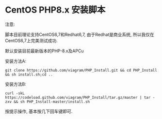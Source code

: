 # CentOS PHP8.x 安装脚本


注意: 

  脚本目前理论支持CentOS6,7和Redhat6,7, 由于Redhat是商业系统, 所以我仅在CentOS6,7上完美测试成功.
  
默认安装目前最新版本的PHP-8.x及APCu

安装方法A:

    git clone https://github.com/viagram/PHP_Install.git && cd PHP_Install && sh install.sh;cd ..

安装方法B:

    curl -skL https://codeload.github.com/viagram/PHP_Install/tar.gz/master | tar -zxv && sh PHP_Install-master/install.sh

按提示操作, 基本按几下回车键即可.
